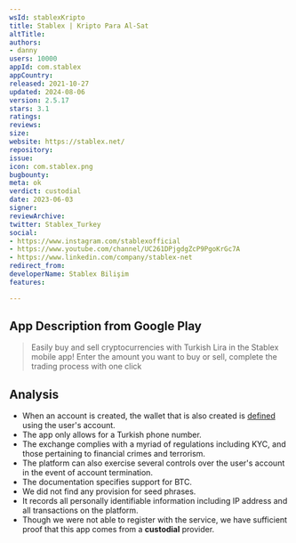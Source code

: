 ```yaml
---
wsId: stablexKripto
title: Stablex | Kripto Para Al-Sat
altTitle: 
authors:
- danny
users: 10000
appId: com.stablex
appCountry: 
released: 2021-10-27
updated: 2024-08-06
version: 2.5.17
stars: 3.1
ratings: 
reviews: 
size: 
website: https://stablex.net/
repository: 
issue: 
icon: com.stablex.png
bugbounty: 
meta: ok
verdict: custodial
date: 2023-06-03
signer: 
reviewArchive: 
twitter: Stablex_Turkey
social:
- https://www.instagram.com/stablexofficial
- https://www.youtube.com/channel/UC261DPjgdgZcP9PgoKrGc7A
- https://www.linkedin.com/company/stablex-net
redirect_from: 
developerName: Stablex Bilişim
features: 

---
```


## App Description from Google Play 

> Easily buy and sell cryptocurrencies with Turkish Lira in the Stablex mobile app! Enter the amount you want to buy or sell, complete the trading process with one click

## Analysis 

- When an account is created, the wallet that is also created is [defined](https://stablex.com.tr/yasal/kullanici-sozlesmesi) using the user's account.
- The app only allows for a Turkish phone number.
- The exchange complies with a myriad of regulations including KYC, and those pertaining to financial crimes and terrorism. 
- The platform can also exercise several controls over the user's account in the event of account termination. 
- The documentation specifies support for BTC. 
- We did not find any provision for seed phrases. 
- It records all personally identifiable information including IP address and all transactions on the platform.
- Though we were not able to register with the service, we have sufficient proof that this app comes from a **custodial** provider.
